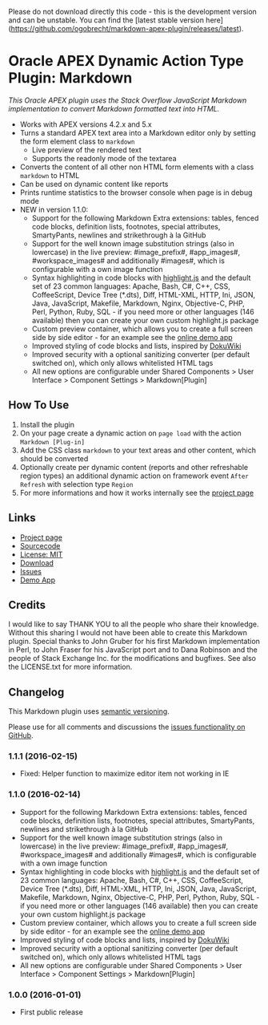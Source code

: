 Please do not download directly this code - this is the development version and can be unstable. You can find the [latest
stable version here] (https://github.com/ogobrecht/markdown-apex-plugin/releases/latest).


# Oracle APEX Dynamic Action Type Plugin: Markdown

_This Oracle APEX plugin uses the Stack Overflow JavaScript Markdown implementation to convert
Markdown formatted text into HTML._

* Works with APEX versions 4.2.x and 5.x
* Turns a standard APEX text area into a Markdown editor only by setting the form element class to `markdown`
    * Live preview of the rendered text
    * Supports the readonly mode of the textarea
* Converts the content of all other non HTML form elements with a class `markdown` to HTML
* Can be used on dynamic content like reports
* Prints runtime statistics to the browser console when page is in debug mode
* NEW in version 1.1.0:
    * Support for the following Markdown Extra extensions: tables, fenced code blocks, definition lists, footnotes, special attributes, SmartyPants, newlines and strikethrough à la GitHub
    * Support for the well known image substitution strings (also in lowercase) in the live preview: &#35;image_prefix&#35;, &#35;app_images&#35;, &#35;workspace_images&#35; and additionally &#35;images&#35;, which is configurable with a own image function
    * Syntax highlighting in code blocks with [highlight.js][8] and the default set of 23 common languages: Apache, Bash, C#, C++, CSS, CoffeeScript, Device Tree (*.dts), Diff, HTML-XML, HTTP, Ini, JSON, Java, JavaScript, Makefile, Markdown, Nginx, Objective-C, PHP, Perl, Python, Ruby, SQL - if you need more or other languages (146 available) then you can create your own custom highlight.js package
    * Custom preview container, which allows you to create a full screen side by side editor - for an example see the [online demo app][9]
    * Improved styling of code blocks and lists, inspired by [DokuWiki][10]
    * Improved security with a optional sanitizing converter (per default switched on), which only allows whitelisted HTML tags
    * All new options are configurable under Shared Components > User Interface > Component Settings > Markdown[Plugin]

## How To Use

1. Install the plugin
2. On your page create a dynamic action on `page load` with the action `Markdown [Plug-in]`
3. Add the CSS class `markdown` to your text areas and other content, which should be converted
4. Optionally create per dynamic content (reports and other refreshable region types) an additional
   dynamic action on framework event `After Refresh` with selection type `Region`
5. For more informations and how it works internally see the [project page][1]


## Links

* [Project page][1]
* [Sourcecode][2]
* [License: MIT][3]
* [Download][4]
* [Issues][5]
* [Demo App][6]


## Credits

I would like to say THANK YOU to all the people who share their knowledge. Without this sharing I would not have been
able to create this Markdown plugin. Special thanks to John Gruber for his first Markdown implementation in Perl, 
to John Fraser for his JavaScript port and to Dana Robinson and the people of Stack Exchange Inc. for the modifications
and bugfixes. See also the LICENSE.txt for more information.


## Changelog

This Markdown plugin uses [semantic versioning][7].

Please use for all comments and discussions the 
[issues functionality on GitHub][5].


### 1.1.1 (2016-02-15)

* Fixed: Helper function to maximize editor item not working in IE


### 1.1.0 (2016-02-14)

* Support for the following Markdown Extra extensions: tables, fenced code blocks, definition lists, footnotes, special attributes, SmartyPants, newlines and strikethrough à la GitHub
* Support for the well known image substitution strings (also in lowercase) in the live preview: &#35;image_prefix&#35;, &#35;app_images&#35;, &#35;workspace_images&#35; and additionally &#35;images&#35;, which is configurable with a own image function
* Syntax highlighting in code blocks with [highlight.js][8] and the default set of 23 common languages: Apache, Bash, C#, C++, CSS, CoffeeScript, Device Tree (*.dts), Diff, HTML-XML, HTTP, Ini, JSON, Java, JavaScript, Makefile, Markdown, Nginx, Objective-C, PHP, Perl, Python, Ruby, SQL - if you need more or other languages (146 available) then you can create your own custom highlight.js package
* Custom preview container, which allows you to create a full screen side by side editor - for an example see the [online demo app][9]
* Improved styling of code blocks and lists, inspired by [DokuWiki][10]
* Improved security with a optional sanitizing converter (per default switched on), which only allows whitelisted HTML tags
* All new options are configurable under Shared Components > User Interface > Component Settings > Markdown[Plugin]


### 1.0.0 (2016-01-01)

* First public release


 [1]: https://gobrechts.net/wiki/projects/markdown-apex-plugin
 [2]: https://github.com/ogobrecht/markdown-apex-plugin
 [3]: https://github.com/ogobrecht/markdown-apex-plugin/blob/master/LICENSE.txt
 [4]: https://github.com/ogobrecht/markdown-apex-plugin/releases/latest
 [5]: https://github.com/ogobrecht/markdown-apex-plugin/issues
 [6]: https://apex.oracle.com/pls/apex/f?p=66154
 [7]: http://semver.org
 [8]: https://highlightjs.org/
 [9]: https://apex.oracle.com/pls/apex/f?p=66154:3
[10]: https://www.dokuwiki.org
